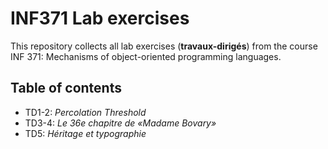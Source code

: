 # INF371 Lab exercises

This repository collects all lab exercises (**travaux-dirigés**) from the course INF 371: Mechanisms of object-oriented programming languages.

## Table of contents
* TD1-2: *Percolation Threshold*
* TD3-4: *Le 36e chapitre de «Madame Bovary»*
* TD5: *Héritage et typographie*
